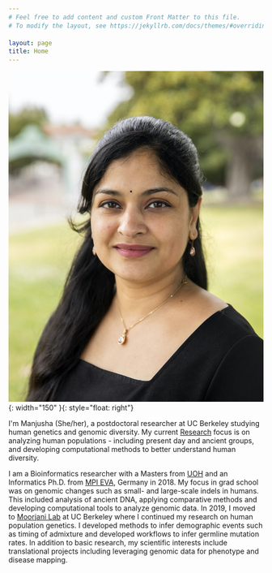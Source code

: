 ```yaml
---
# Feel free to add content and custom Front Matter to this file.
# To modify the layout, see https://jekyllrb.com/docs/themes/#overriding-theme-defaults

layout: page
title: Home
---
```


![My image 1](./files/MC_main2.jpg){: width="150" }{: style="float: right"}

I'm Manjusha (She/her), a postdoctoral researcher at UC Berkeley studying human genetics and genomic diversity. My current [Research](/research/) focus is on analyzing human populations - including present day and ancient groups, and developing computational methods to better understand human diversity. <br>

I am a Bioinformatics researcher with a Masters from [UOH](https://uohyd.ac.in/) and an Informatics Ph.D. from [MPI EVA](https://www.eva.mpg.de/index/), Germany in 2018. My focus in grad school was on genomic changes such as small- and large-scale indels in humans. This included analysis of ancient DNA, applying comparative methods and developing computational tools to analyze genomic data. In 2019, I moved to [Moorjani Lab](https://www.moorjanilab.org/) at UC Berkeley where I continued my research on human population genetics. I developed methods to infer demographic events such as timing of admixture and developed workflows to infer germline mutation rates. In addition to basic research, my scientific interests include translational projects including leveraging genomic data for phenotype and disease mapping. <br>

